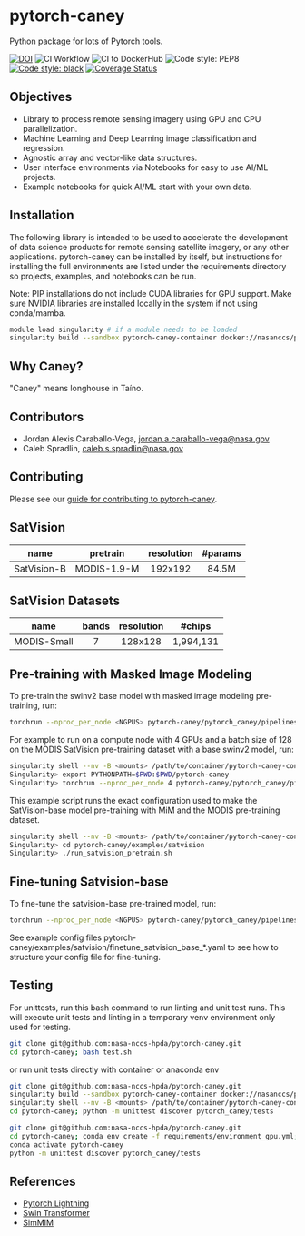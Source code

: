 # pytorch-caney

Python package for lots of Pytorch tools.

[![DOI](https://zenodo.org/badge/472450059.svg)](https://zenodo.org/badge/latestdoi/472450059)
![CI Workflow](https://github.com/nasa-nccs-hpda/pytorch-caney/actions/workflows/ci.yml/badge.svg)
![CI to DockerHub ](https://github.com/nasa-nccs-hpda/pytorch-caney/actions/workflows/dockerhub.yml/badge.svg)
![Code style: PEP8](https://github.com/nasa-nccs-hpda/pytorch-caney/actions/workflows/lint.yml/badge.svg)
[![Code style: black](https://img.shields.io/badge/code%20style-black-000000.svg)](https://github.com/psf/black)
[![Coverage Status](https://coveralls.io/repos/github/nasa-nccs-hpda/pytorch-caney/badge.svg?branch=main)](https://coveralls.io/github/nasa-nccs-hpda/pytorch-caney?branch=main)

## Objectives

- Library to process remote sensing imagery using GPU and CPU parallelization.
- Machine Learning and Deep Learning image classification and regression.
- Agnostic array and vector-like data structures.
- User interface environments via Notebooks for easy to use AI/ML projects.
- Example notebooks for quick AI/ML start with your own data.

## Installation

The following library is intended to be used to accelerate the development of data science products
for remote sensing satellite imagery, or any other applications. pytorch-caney can be installed
by itself, but instructions for installing the full environments are listed under the requirements
directory so projects, examples, and notebooks can be run.

Note: PIP installations do not include CUDA libraries for GPU support. Make sure NVIDIA libraries
are installed locally in the system if not using conda/mamba.

```bash
module load singularity # if a module needs to be loaded
singularity build --sandbox pytorch-caney-container docker://nasanccs/pytorch-caney:latest
```

## Why Caney?

"Caney" means longhouse in Taíno.

## Contributors

- Jordan Alexis Caraballo-Vega, jordan.a.caraballo-vega@nasa.gov
- Caleb Spradlin, caleb.s.spradlin@nasa.gov

## Contributing

Please see our [guide for contributing to pytorch-caney](CONTRIBUTING.md).

## SatVision

| name | pretrain | resolution | #params |
| :---: | :---: | :---: | :---: |
| SatVision-B | MODIS-1.9-M | 192x192 | 84.5M |

## SatVision Datasets

| name | bands | resolution | #chips |
| :---: | :---: | :---: | :---: |
| MODIS-Small | 7 | 128x128 | 1,994,131 |
## Pre-training with Masked Image Modeling
To pre-train the swinv2 base model with masked image modeling pre-training, run:
```bash
torchrun --nproc_per_node <NGPUS> pytorch-caney/pytorch_caney/pipelines/pretraining/mim.py --cfg <config-file> --dataset <dataset-name> --data-paths <path-to-data-subfolder-1> --batch-size <batch-size> --output <output-dir> --enable-amp
```

For example to run on a compute node with 4 GPUs and a batch size of 128 on the MODIS SatVision pre-training dataset with a base swinv2 model, run:

```bash
singularity shell --nv -B <mounts> /path/to/container/pytorch-caney-container
Singularity> export PYTHONPATH=$PWD:$PWD/pytorch-caney
Singularity> torchrun --nproc_per_node 4 pytorch-caney/pytorch_caney/pipelines/pretraining/mim.py --cfg pytorch-caney/examples/satvision/mim_pretrain_swinv2_satvision_base_192_window12_800ep.yaml --dataset MODIS --data-paths /explore/nobackup/projects/ilab/data/satvision/pretraining/training_* --batch-size 128 --output . --enable-amp
```

This example script runs the exact configuration used to make the SatVision-base model pre-training with MiM and the MODIS pre-training dataset.
```bash
singularity shell --nv -B <mounts> /path/to/container/pytorch-caney-container
Singularity> cd pytorch-caney/examples/satvision
Singularity> ./run_satvision_pretrain.sh
```

## Fine-tuning Satvision-base
To fine-tune the satvision-base pre-trained model, run:
```bash
torchrun --nproc_per_node <NGPUS> pytorch-caney/pytorch_caney/pipelines/finetuning/finetune.py --cfg <config-file> --pretrained <path-to-pretrained> --dataset <dataset-name> --data-paths <path-to-data-subfolder-1> --batch-size <batch-size> --output <output-dir> --enable-amp
```

See example config files pytorch-caney/examples/satvision/finetune_satvision_base_*.yaml to see how to structure your config file for fine-tuning.


## Testing
For unittests, run this bash command to run linting and unit test runs. This will execute unit tests and linting in a temporary venv environment only used for testing.
```bash
git clone git@github.com:nasa-nccs-hpda/pytorch-caney.git
cd pytorch-caney; bash test.sh
```
or run unit tests directly with container or anaconda env

```bash
git clone git@github.com:nasa-nccs-hpda/pytorch-caney.git
singularity build --sandbox pytorch-caney-container docker://nasanccs/pytorch-caney:latest
singularity shell --nv -B <mounts> /path/to/container/pytorch-caney-container
cd pytorch-caney; python -m unittest discover pytorch_caney/tests
```

```bash
git clone git@github.com:nasa-nccs-hpda/pytorch-caney.git
cd pytorch-caney; conda env create -f requirements/environment_gpu.yml;
conda activate pytorch-caney
python -m unittest discover pytorch_caney/tests
```
## References

- [Pytorch Lightning](https://github.com/Lightning-AI/lightning)
- [Swin Transformer](https://github.com/microsoft/Swin-Transformer)
- [SimMIM](https://github.com/microsoft/SimMIM)
